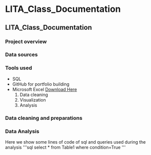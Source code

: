 # LITA_Class_Documentation
## LITA_Class_Documentation
### Project overview
### Data sources
### Tools used
- SQL
- GitHub for portfolio building 
- Microsoft Excel [Download Here](https://www.microsoft.com)
  1. Data cleaning
  2. Visualization
  3. Analysis
### Data cleaning and preparations 
### Data Analysis
Here we show some lines of code of sql and queries used during the analysis 
    '''sql
 select * from Table1
 where condition=True
    '''

